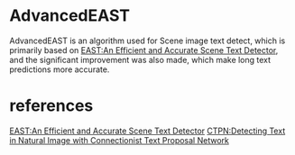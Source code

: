 # AdvancedEAST
AdvancedEAST is an algorithm used for Scene image text detect, which is primarily based on [EAST:An Efficient and Accurate Scene Text Detector](https://arxiv.org/abs/1704.03155v2), and the significant improvement was also made, which make long text predictions more accurate.

# references
[EAST:An Efficient and Accurate Scene Text Detector](https://arxiv.org/abs/1704.03155v2)
[CTPN:Detecting Text in Natural Image with Connectionist Text Proposal Network](https://arxiv.org/abs/1609.03605)
